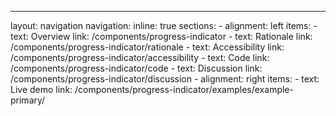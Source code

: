 ---
layout: navigation
navigation:
  inline: true
  sections:
    - alignment: left
      items:
        - text: Overview
          link: /components/progress-indicator
        - text: Rationale
          link: /components/progress-indicator/rationale
        - text: Accessibility
          link: /components/progress-indicator/accessibility
        - text: Code
          link: /components/progress-indicator/code
        - text: Discussion
          link: /components/progress-indicator/discussion
    - alignment: right
      items:
        - text: Live demo
          link: /components/progress-indicator/examples/example-primary/
